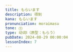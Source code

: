 ```yaml
---
title: もらいます
description: 得到
kana: もらいます
pronunciation: moraimasu
tone: ⓪
type: 动词Ⅰ（原型：もらう）
pubDate: 2024-08-29 00:00:04
lessonIndex: 7
---
```

